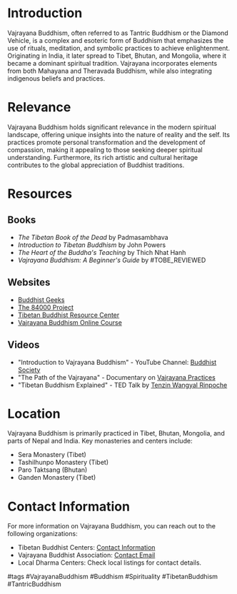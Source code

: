 # Introduction
Vajrayana Buddhism, often referred to as Tantric Buddhism or the Diamond Vehicle, is a complex and esoteric form of Buddhism that emphasizes the use of rituals, meditation, and symbolic practices to achieve enlightenment. Originating in India, it later spread to Tibet, Bhutan, and Mongolia, where it became a dominant spiritual tradition. Vajrayana incorporates elements from both Mahayana and Theravada Buddhism, while also integrating indigenous beliefs and practices.

# Relevance
Vajrayana Buddhism holds significant relevance in the modern spiritual landscape, offering unique insights into the nature of reality and the self. Its practices promote personal transformation and the development of compassion, making it appealing to those seeking deeper spiritual understanding. Furthermore, its rich artistic and cultural heritage contributes to the global appreciation of Buddhist traditions.

# Resources
## Books
- *The Tibetan Book of the Dead* by Padmasambhava
- *Introduction to Tibetan Buddhism* by John Powers
- *The Heart of the Buddha's Teaching* by Thich Nhat Hanh
- *Vajrayana Buddhism: A Beginner's Guide* by #TOBE_REVIEWED

## Websites
- [Buddhist Geeks](https://www.buddhistgeeks.com)
- [The 84000 Project](https://84000.co)
- [Tibetan Buddhist Resource Center](https://www.tbrc.org)
- [Vajrayana Buddhism Online Course](#TOBE_REVIEWED)

## Videos
- "Introduction to Vajrayana Buddhism" - YouTube Channel: [Buddhist Society](#TOBE_REVIEWED)
- "The Path of the Vajrayana" - Documentary on [Vajrayana Practices](#TOBE_REVIEWED)
- "Tibetan Buddhism Explained" - TED Talk by [Tenzin Wangyal Rinpoche](#TOBE_REVIEWED)

# Location
Vajrayana Buddhism is primarily practiced in Tibet, Bhutan, Mongolia, and parts of Nepal and India. Key monasteries and centers include:
- Sera Monastery (Tibet)
- Tashilhunpo Monastery (Tibet)
- Paro Taktsang (Bhutan)
- Ganden Monastery (Tibet)

# Contact Information
For more information on Vajrayana Buddhism, you can reach out to the following organizations:
- Tibetan Buddhist Centers: [Contact Information](#TOBE_REVIEWED)
- Vajrayana Buddhist Association: [Contact Email](#TOBE_REVIEWED)
- Local Dharma Centers: Check local listings for contact details.

#tags 
#VajrayanaBuddhism #Buddhism #Spirituality #TibetanBuddhism #TantricBuddhism
